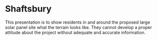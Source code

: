 # Shaftsbury
 This presentation is to show residents in and around the proposed large solar panel site what the terrain looks like. They cannot develop a proper attitude about the project without adequate and accurate information. 
 

